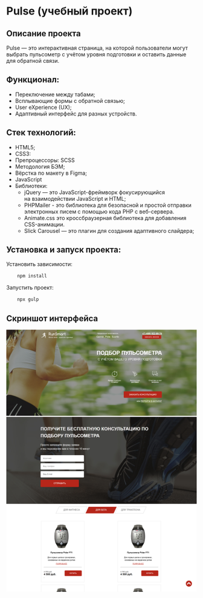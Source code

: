 # Pulse (учебный проект)

## Описание проекта
Pulse — это интерактивная страница, на которой пользователи могут выбрать пульсометр с учётом уровня подготовки и оставить данные для обратной связи.

## Функционал:
- Переключение между табами;
- Всплывающие формы с обратной связью;
- User eXperience (UX);
- Адаптивный интерфейс для разных устройств.

## Стек технологий:
- HTML5;
- CSS3:
- Препроцессоры: SCSS
- Методология БЭМ;
- Вёрстка по макету в Figma;
- JavaScript
- Библиотеки:
  - jQuery — это JavaScript-фреймворк фокусирующийся на взаимодействии JavaScript и HTML;
  - PHPMailer - это библиотека для безопасной и простой отправки электронных писем с помощью кода PHP с веб-сервера.
  - Animate.css это кроссбраузерная библиотека для добавления CSS-анимации.
  - Slick Carousel — это плагин для создания адаптивного слайдера;

## Установка и запуск проекта:

Установить зависимости:
```bash
    npm install
```
Запустить проект:
```bash
    npx gulp
```


## Скриншот интерфейса
![Главная страница](pulse.PNG)
![Форма обратной связи](pulse2.PNG)
![Список товаров](pulse3.PNG)
